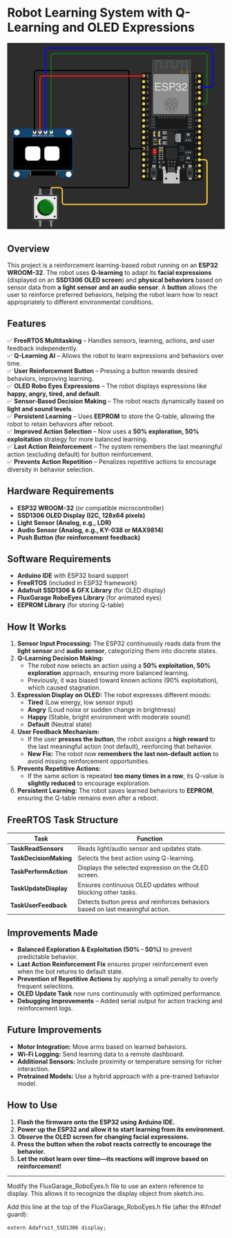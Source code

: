 # Robot Learning System with Q-Learning and OLED Expressions

![System Diagram](base.png)

## Overview
This project is a reinforcement learning-based robot running on an **ESP32 WROOM-32**. The robot uses **Q-learning** to adapt its **facial expressions** (displayed on an **SSD1306 OLED screen**) and **physical behaviors** based on sensor data from **a light sensor and an audio sensor**. A **button** allows the user to reinforce preferred behaviors, helping the robot learn how to react appropriately to different environmental conditions.

## Features
✅ **FreeRTOS Multitasking** – Handles sensors, learning, actions, and user feedback independently.  
✅ **Q-Learning AI** – Allows the robot to learn expressions and behaviors over time.  
✅ **User Reinforcement Button** – Pressing a button rewards desired behaviors, improving learning.  
✅ **OLED Robo Eyes Expressions** – The robot displays expressions like **happy, angry, tired, and default**.  
✅ **Sensor-Based Decision Making** – The robot reacts dynamically based on **light and sound levels**.  
✅ **Persistent Learning** – Uses **EEPROM** to store the Q-table, allowing the robot to retain behaviors after reboot.  
✅ **Improved Action Selection** – Now uses a **50% exploration, 50% exploitation** strategy for more balanced learning.  
✅ **Last Action Reinforcement** – The system remembers the last meaningful action (excluding default) for button reinforcement.  
✅ **Prevents Action Repetition** – Penalizes repetitive actions to encourage diversity in behavior selection.  

## Hardware Requirements
- **ESP32 WROOM-32** (or compatible microcontroller)
- **SSD1306 OLED Display (I2C, 128x64 pixels)**
- **Light Sensor (Analog, e.g., LDR)**
- **Audio Sensor (Analog, e.g., KY-038 or MAX9814)**
- **Push Button (for reinforcement feedback)**

## Software Requirements
- **Arduino IDE** with ESP32 board support
- **FreeRTOS** (included in ESP32 framework)
- **Adafruit SSD1306 & GFX Library** (for OLED display)
- **FluxGarage RoboEyes Library** (for animated eyes)
- **EEPROM Library** (for storing Q-table)

## How It Works
1. **Sensor Input Processing:** The ESP32 continuously reads data from the **light sensor** and **audio sensor**, categorizing them into discrete states.
2. **Q-Learning Decision Making:**
   - The robot now selects an action using a **50% exploitation, 50% exploration** approach, ensuring more balanced learning.
   - Previously, it was biased toward known actions (90% exploitation), which caused stagnation.
3. **Expression Display on OLED:** The robot expresses different moods:
   - **Tired** (Low energy, low sensor input)
   - **Angry** (Loud noise or sudden change in brightness)
   - **Happy** (Stable, bright environment with moderate sound)
   - **Default** (Neutral state)
4. **User Feedback Mechanism:**
   - If the user **presses the button**, the robot assigns a **high reward** to the last meaningful action (not default), reinforcing that behavior.
   - **New Fix:** The robot now **remembers the last non-default action** to avoid missing reinforcement opportunities.
5. **Prevents Repetitive Actions:**
   - If the same action is repeated **too many times in a row**, its Q-value is **slightly reduced** to encourage exploration.
6. **Persistent Learning:** The robot saves learned behaviors to **EEPROM**, ensuring the Q-table remains even after a reboot.

## FreeRTOS Task Structure
| Task | Function |
|------|----------|
| **TaskReadSensors** | Reads light/audio sensor and updates state. |
| **TaskDecisionMaking** | Selects the best action using Q-learning. |
| **TaskPerformAction** | Displays the selected expression on the OLED screen. |
| **TaskUpdateDisplay** | Ensures continuous OLED updates without blocking other tasks. |
| **TaskUserFeedback** | Detects button press and reinforces behaviors based on last meaningful action. |

## Improvements Made
- **Balanced Exploration & Exploitation (50% - 50%)** to prevent predictable behavior.
- **Last Action Reinforcement Fix** ensures proper reinforcement even when the bot returns to default state.
- **Prevention of Repetitive Actions** by applying a small penalty to overly frequent selections.
- **OLED Update Task** now runs continuously with optimized performance.
- **Debugging Improvements** – Added serial output for action tracking and reinforcement logs.

## Future Improvements
- **Motor Integration:** Move arms based on learned behaviors.
- **Wi-Fi Logging:** Send learning data to a remote dashboard.
- **Additional Sensors:** Include proximity or temperature sensing for richer interaction.
- **Pretrained Models:** Use a hybrid approach with a pre-trained behavior model.

## How to Use
1. **Flash the firmware onto the ESP32 using Arduino IDE.**
2. **Power up the ESP32 and allow it to start learning from its environment.**
3. **Observe the OLED screen for changing facial expressions.**
4. **Press the button when the robot reacts correctly to encourage the behavior.**
5. **Let the robot learn over time—its reactions will improve based on reinforcement!**

---


Modify the FluxGarage_RoboEyes.h file to use an extern reference to display. This allows it to recognize the display object from sketch.ino.

Add this line at the top of the FluxGarage_RoboEyes.h file (after the #ifndef guard):

```
extern Adafruit_SSD1306 display;
```